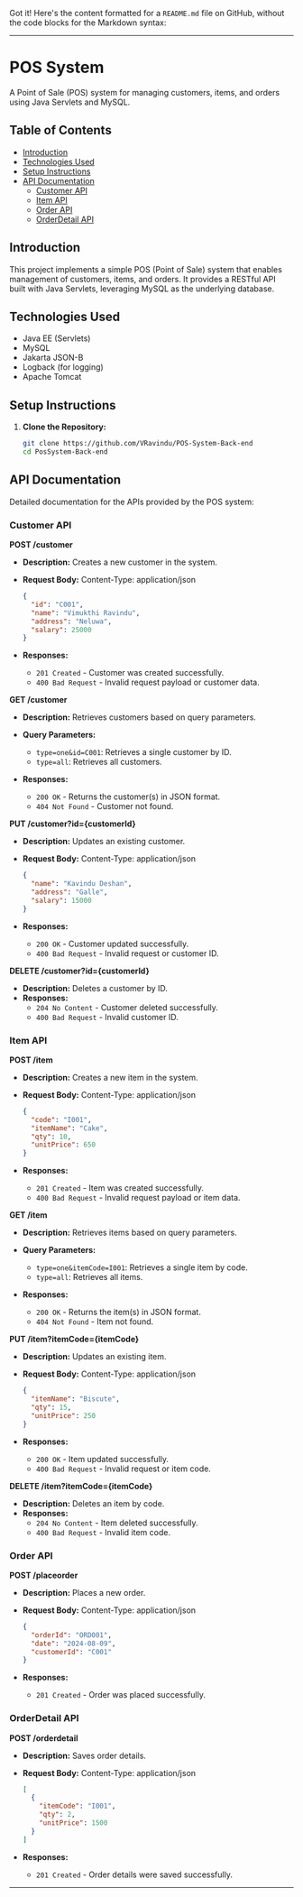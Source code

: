 Got it! Here's the content formatted for a `README.md` file on GitHub, without the code blocks for the Markdown syntax:

---

# POS System

A Point of Sale (POS) system for managing customers, items, and orders using Java Servlets and MySQL.

## Table of Contents

- [Introduction](#introduction)
- [Technologies Used](#technologies-used)
- [Setup Instructions](#setup-instructions)
- [API Documentation](#api-documentation)
  - [Customer API](#customer-api)
  - [Item API](#item-api)
  - [Order API](#order-api)
  - [OrderDetail API](#orderdetail-api)

## Introduction

This project implements a simple POS (Point of Sale) system that enables management of customers, items, and orders. It provides a RESTful API built with Java Servlets, leveraging MySQL as the underlying database.

## Technologies Used

- Java EE (Servlets)
- MySQL
- Jakarta JSON-B
- Logback (for logging)
- Apache Tomcat

## Setup Instructions

1. **Clone the Repository:**

   ```bash
   git clone https://github.com/VRavindu/POS-System-Back-end
   cd PosSystem-Back-end
   ```

## API Documentation

Detailed documentation for the APIs provided by the POS system:

### Customer API

**POST /customer**

- **Description:** Creates a new customer in the system.
- **Request Body:** Content-Type: application/json

  ```json
  {
    "id": "C001",
    "name": "Vimukthi Ravindu",
    "address": "Neluwa",
    "salary": 25000
  }
  ```

- **Responses:**
  - `201 Created` - Customer was created successfully.
  - `400 Bad Request` - Invalid request payload or customer data.

**GET /customer**

- **Description:** Retrieves customers based on query parameters.
- **Query Parameters:**
  - `type=one&id=C001`: Retrieves a single customer by ID.
  - `type=all`: Retrieves all customers.

- **Responses:**
  - `200 OK` - Returns the customer(s) in JSON format.
  - `404 Not Found` - Customer not found.

**PUT /customer?id={customerId}**

- **Description:** Updates an existing customer.
- **Request Body:** Content-Type: application/json

  ```json
  {
    "name": "Kavindu Deshan",
    "address": "Galle",
    "salary": 15000
  }
  ```

- **Responses:**
  - `200 OK` - Customer updated successfully.
  - `400 Bad Request` - Invalid request or customer ID.

**DELETE /customer?id={customerId}**

- **Description:** Deletes a customer by ID.
- **Responses:**
  - `204 No Content` - Customer deleted successfully.
  - `400 Bad Request` - Invalid customer ID.

### Item API

**POST /item**

- **Description:** Creates a new item in the system.
- **Request Body:** Content-Type: application/json

  ```json
  {
    "code": "I001",
    "itemName": "Cake",
    "qty": 10,
    "unitPrice": 650
  }
  ```

- **Responses:**
  - `201 Created` - Item was created successfully.
  - `400 Bad Request` - Invalid request payload or item data.

**GET /item**

- **Description:** Retrieves items based on query parameters.
- **Query Parameters:**
  - `type=one&itemCode=I001`: Retrieves a single item by code.
  - `type=all`: Retrieves all items.

- **Responses:**
  - `200 OK` - Returns the item(s) in JSON format.
  - `404 Not Found` - Item not found.

**PUT /item?itemCode={itemCode}**

- **Description:** Updates an existing item.
- **Request Body:** Content-Type: application/json

  ```json
  {
    "itemName": "Biscute",
    "qty": 15,
    "unitPrice": 250
  }
  ```

- **Responses:**
  - `200 OK` - Item updated successfully.
  - `400 Bad Request` - Invalid request or item code.

**DELETE /item?itemCode={itemCode}**

- **Description:** Deletes an item by code.
- **Responses:**
  - `204 No Content` - Item deleted successfully.
  - `400 Bad Request` - Invalid item code.

### Order API

**POST /placeorder**

- **Description:** Places a new order.
- **Request Body:** Content-Type: application/json

  ```json
  {
    "orderId": "ORD001",
    "date": "2024-08-09",
    "customerId": "C001"
  }
  ```

- **Responses:**
  - `201 Created` - Order was placed successfully.

### OrderDetail API

**POST /orderdetail**

- **Description:** Saves order details.
- **Request Body:** Content-Type: application/json

  ```json
  [
    {
      "itemCode": "I001",
      "qty": 2,
      "unitPrice": 1500
    }
  ]
  ```

- **Responses:**
  - `201 Created` - Order details were saved successfully.

---
